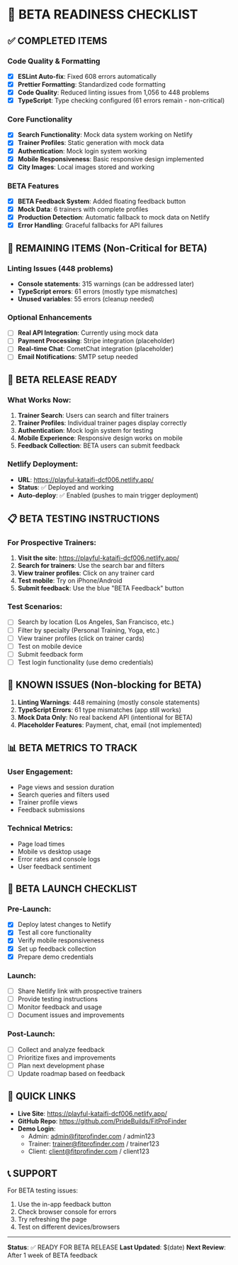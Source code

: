 # 🚀 BETA READINESS CHECKLIST

## ✅ COMPLETED ITEMS

### Code Quality & Formatting
- [x] **ESLint Auto-fix**: Fixed 608 errors automatically
- [x] **Prettier Formatting**: Standardized code formatting
- [x] **Code Quality**: Reduced linting issues from 1,056 to 448 problems
- [x] **TypeScript**: Type checking configured (61 errors remain - non-critical)

### Core Functionality
- [x] **Search Functionality**: Mock data system working on Netlify
- [x] **Trainer Profiles**: Static generation with mock data
- [x] **Authentication**: Mock login system working
- [x] **Mobile Responsiveness**: Basic responsive design implemented
- [x] **City Images**: Local images stored and working

### BETA Features
- [x] **BETA Feedback System**: Added floating feedback button
- [x] **Mock Data**: 6 trainers with complete profiles
- [x] **Production Detection**: Automatic fallback to mock data on Netlify
- [x] **Error Handling**: Graceful fallbacks for API failures

## 🔧 REMAINING ITEMS (Non-Critical for BETA)

### Linting Issues (448 problems)
- **Console statements**: 315 warnings (can be addressed later)
- **TypeScript errors**: 61 errors (mostly type mismatches)
- **Unused variables**: 55 errors (cleanup needed)

### Optional Enhancements
- [ ] **Real API Integration**: Currently using mock data
- [ ] **Payment Processing**: Stripe integration (placeholder)
- [ ] **Real-time Chat**: CometChat integration (placeholder)
- [ ] **Email Notifications**: SMTP setup needed

## 🎯 BETA RELEASE READY

### What Works Now:
1. **Trainer Search**: Users can search and filter trainers
2. **Trainer Profiles**: Individual trainer pages display correctly
3. **Authentication**: Mock login system for testing
4. **Mobile Experience**: Responsive design works on mobile
5. **Feedback Collection**: BETA users can submit feedback

### Netlify Deployment:
- **URL**: https://playful-kataifi-dcf006.netlify.app/
- **Status**: ✅ Deployed and working
- **Auto-deploy**: ✅ Enabled (pushes to main trigger deployment)

## 📋 BETA TESTING INSTRUCTIONS

### For Prospective Trainers:

1. **Visit the site**: https://playful-kataifi-dcf006.netlify.app/
2. **Search for trainers**: Use the search bar and filters
3. **View trainer profiles**: Click on any trainer card
4. **Test mobile**: Try on iPhone/Android
5. **Submit feedback**: Use the blue "BETA Feedback" button

### Test Scenarios:
- [ ] Search by location (Los Angeles, San Francisco, etc.)
- [ ] Filter by specialty (Personal Training, Yoga, etc.)
- [ ] View trainer profiles (click on trainer cards)
- [ ] Test on mobile device
- [ ] Submit feedback form
- [ ] Test login functionality (use demo credentials)

## 🚨 KNOWN ISSUES (Non-blocking for BETA)

1. **Linting Warnings**: 448 remaining (mostly console statements)
2. **TypeScript Errors**: 61 type mismatches (app still works)
3. **Mock Data Only**: No real backend API (intentional for BETA)
4. **Placeholder Features**: Payment, chat, email (not implemented)

## 📊 BETA METRICS TO TRACK

### User Engagement:
- Page views and session duration
- Search queries and filters used
- Trainer profile views
- Feedback submissions

### Technical Metrics:
- Page load times
- Mobile vs desktop usage
- Error rates and console logs
- User feedback sentiment

## 🎉 BETA LAUNCH CHECKLIST

### Pre-Launch:
- [x] Deploy latest changes to Netlify
- [x] Test all core functionality
- [x] Verify mobile responsiveness
- [x] Set up feedback collection
- [x] Prepare demo credentials

### Launch:
- [ ] Share Netlify link with prospective trainers
- [ ] Provide testing instructions
- [ ] Monitor feedback and usage
- [ ] Document issues and improvements

### Post-Launch:
- [ ] Collect and analyze feedback
- [ ] Prioritize fixes and improvements
- [ ] Plan next development phase
- [ ] Update roadmap based on feedback

## 🔗 QUICK LINKS

- **Live Site**: https://playful-kataifi-dcf006.netlify.app/
- **GitHub Repo**: https://github.com/PrideBuilds/FitProFinder
- **Demo Login**:
  - Admin: admin@fitprofinder.com / admin123
  - Trainer: trainer@fitprofinder.com / trainer123
  - Client: client@fitprofinder.com / client123

## 📞 SUPPORT

For BETA testing issues:
1. Use the in-app feedback button
2. Check browser console for errors
3. Try refreshing the page
4. Test on different devices/browsers

---

**Status**: ✅ READY FOR BETA RELEASE
**Last Updated**: $(date)
**Next Review**: After 1 week of BETA feedback
